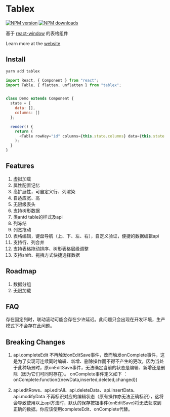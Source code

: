 # Tablex

[![NPM version](https://img.shields.io/npm/v/tablex.svg?style=flat)](https://npmjs.org/package/tablex) [![NPM downloads](http://img.shields.io/npm/dm/tablex.svg?style=flat)](http://npmjs.com/package/tablex)

基于 [react-window](https://github.com/bvaughn/react-window) 的表格组件

Learn more at the [website](https://nexxluo.github.io/tablex)


## Install

```powershell
yarn add tablex
```

```javascript
import React, { Component } from "react";
import Table, { flatten, unflatten } from "tablex";


class Demo extends Component {
  state = {
    data: [],
    columns: []
  };

  render() {
    return (
      <Table rowKey="id" columns={this.state.columns} data={this.state.data} />
    );
  }
}
```

## Features

1. 虚拟加载
2. 属性配置记忆
3. 高扩展性，可自定义行、列渲染
3. 自适应宽、高
4. 无限级表头
5. 支持树形数据 
7. 类antd table的样式及api
8. 列冻结
9. 列宽拖动
10. 表格编辑，键盘导航（上、下、左、右），自定义验证，便捷的数据编辑api
11. 支持行、列合并
12. 支持表格拖动排序、树形表格层级调整
13. 支持shift、拖拽方式快捷选择数据
 
## Roadmap

1. 数据分组
2. 无限加载


## FAQ

存在固定列时，联动滚动可能会存在少许延迟。此问题只会出现在开发环境，生产模式下不会存在此问题。
 

 ## Breaking Changes

 1. api.completeEdit 不再触发onEditSave事件，改而触发onComplete事件，这是为了实现可连续同时编辑、新增、删除操作而不得不产生的更改，因为当处于此种场景时，原onEditSave事件，无法确定当前的状态是编辑、新增还是删除（因为它们可同时存在）。
    onComplete事件定义如下 ：onComplete:function({newData,inserted,deleted,changed})

 2. api.editRows、api.editAll、api.deleteData、api.insertData、api.modifyData 不再标识对应的编辑状态（原有操作亦无法正确标识），这将会导致使用以上api方法时，默认的保存按钮事件(onEditSave)将无法获取到正确的数据。你应该使用completeEdit、onComplete代替。